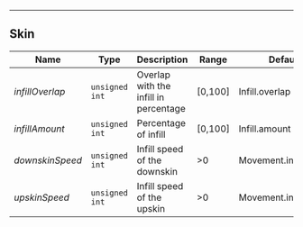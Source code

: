 ---
## Skin
| Name | Type | Description | Range | Default |
| ----- | -----| ------------| ------| --------|
| _infillOverlap_ | `unsigned int` | Overlap with the infill in percentage | [0,100] | Infill.overlap |
| _infillAmount_ | `unsigned int` | Percentage of infill | [0,100] | Infill.amount |
| _downskinSpeed_ |`unsigned int` |  Infill speed of the downskin | >0 | Movement.infillSpeed |
| _upskinSpeed_ | `unsigned int` | Infill speed of the upskin | >0 | Movement.infillSpeed |